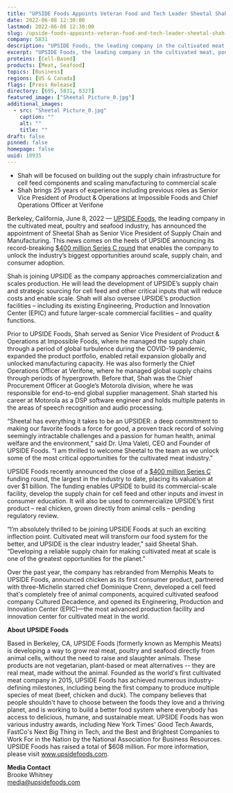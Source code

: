 ```yaml
---
title: "UPSIDE Foods Appoints Veteran Food and Tech Leader Sheetal Shah as Senior Vice President of Supply Chain & Manufacturing"
date: 2022-06-08 12:30:00
lastmod: 2022-06-08 12:30:00
slug: /upside-foods-appoints-veteran-food-and-tech-leader-sheetal-shah-senior-vice-president
company: 5831
description: "UPSIDE Foods, the leading company in the cultivated meat, poultry and seafood industry, has announced the appointment of Sheetal Shah as Senior Vice President of Supply Chain and Manufacturing. This news comes on the heels of UPSIDE announcing its record-breaking $400 million Series C round that enables the company to unlock the industry’s biggest opportunities around scale, supply chain, and consumer adoption."
excerpt: "UPSIDE Foods, the leading company in the cultivated meat, poultry and seafood industry, has announced the appointment of Sheetal Shah as Senior Vice President of Supply Chain and Manufacturing. This news comes on the heels of UPSIDE announcing its record-breaking $400 million Series C round that enables the company to unlock the industry’s biggest opportunities around scale, supply chain, and consumer adoption."
proteins: [Cell-Based]
products: [Meat, Seafood]
topics: [Business]
regions: [US & Canada]
flags: [Press Release]
directory: [695, 5831, 8327]
featured_image: ["Sheetal Picture_0.jpg"]
additional_images:
  - src: "Sheetal Picture_0.jpg"
    caption: ""
    alt: ""
    title: ""
draft: false
pinned: false
homepage: false
uuid: 10935
---
```

<ul>
<li>Shah will be focused on building out the supply chain infrastructure for cell feed components and scaling manufacturing to commercial scale</li>
<li>Shah brings 25 years of experience including previous roles as Senior Vice President of Product & Operations at Impossible Foods and Chief Operations Officer at Verifone</li>
</ul>
<p>Berkeley, California, June 8, 2022 — <a href="https://upsidefoods.com/">UPSIDE Foods</a>, the leading company in the cultivated meat, poultry and seafood industry, has announced the appointment of Sheetal Shah as Senior Vice President of Supply Chain and Manufacturing. This news comes on the heels of UPSIDE announcing its record-breaking <a href="https://www.prnewswire.com/news-releases/upside-foods-raises-a-400m-series-c-round-to-commercialize-cultivated-meat-at-scale-301529998.html">$400 million Series C round</a> that enables the company to unlock the industry’s biggest opportunities around scale, supply chain, and consumer adoption.</p>
<p>Shah is joining UPSIDE as the company approaches commercialization and scales production. He will lead the development of UPSIDE’s supply chain and strategic sourcing for cell feed and other critical inputs that will reduce costs and enable scale. Shah will also oversee UPSIDE’s production facilities – including its existing Engineering, Production and Innovation Center (EPIC) and future larger-scale commercial facilities – and quality functions.</p>
<p>Prior to UPSIDE Foods, Shah served as Senior Vice President of Product & Operations at Impossible Foods, where he managed the supply chain through a period of global turbulence during the COVID-19 pandemic, expanded the product portfolio, enabled retail expansion globally and unlocked manufacturing capacity. He was also formerly the Chief Operations Officer at Verifone, where he managed global supply chains through periods of hypergrowth. Before that, Shah was the Chief Procurement Officer at Google’s Motorola division, where he was responsible for end-to-end global supplier management. Shah started his career at Motorola as a DSP software engineer and holds multiple patents in the areas of speech recognition and audio processing. </p>
<p>“Sheetal has everything it takes to be an UPSIDER: a deep commitment to making our favorite foods a force for good, a proven track record of solving seemingly intractable challenges and a passion for human health, animal welfare and the environment,” said Dr. Uma Valeti, CEO and Founder of UPSIDE Foods. “I am thrilled to welcome Sheetal to the team as we unlock some of the most critical opportunities for the cultivated meat industry.”</p>
<p>UPSIDE Foods recently announced the close of a <a href="https://www.prnewswire.com/news-releases/upside-foods-raises-a-400m-series-c-round-to-commercialize-cultivated-meat-at-scale-301529998.html">$400 million Series C</a> funding round, the largest in the industry to date, placing its valuation at over $1 billion. The funding enables UPSIDE to build its commercial-scale facility, develop the supply chain for cell feed and other inputs and invest in consumer education. It will also be used to commercialize UPSIDE’s first product – real chicken, grown directly from animal cells – pending regulatory review.</p>
<p>“I’m absolutely thrilled to be joining UPSIDE Foods at such an exciting inflection point. Cultivated meat will transform our food system for the better, and UPSIDE is the clear industry leader,” said Sheetal Shah. “Developing a reliable supply chain for making cultivated meat at scale is one of the greatest opportunities for the planet.”</p>
<p>Over the past year, the company has rebranded from Memphis Meats to UPSIDE Foods, announced chicken as its first consumer product, partnered with three-Michelin starred chef Dominique Crenn, developed a cell feed that's completely free of animal components, acquired cultivated seafood company Cultured Decadence, and opened its Engineering, Production and Innovation Center (EPIC)—the most advanced production facility and innovation center for cultivated meat in the world.</p>
<p><strong>About UPSIDE Foods </strong></p>
<p>Based in Berkeley, CA, UPSIDE Foods (formerly known as Memphis Meats) is developing a way to grow real meat, poultry and seafood directly from animal cells, without the need to raise and slaughter animals. These products are not vegetarian, plant-based or meat alternatives -- they are real meat, made without the animal. Founded as the world's first cultivated meat company in 2015, UPSIDE Foods has achieved numerous industry-defining milestones, including being the first company to produce multiple species of meat (beef, chicken and duck). The company believes that people shouldn't have to choose between the foods they love and a thriving planet, and is working to build a better food system where everybody has access to delicious, humane, and sustainable meat. UPSIDE Foods has won various industry awards, including New York Times' Good Tech Awards, FastCo's Next Big Thing in Tech, and the Best and Brightest Companies to Work For in the Nation by the National Association for Business Resources. UPSIDE Foods has raised a total of $608 million. For more information, please visit <a href="http://www.upsidefoods.com">www.upsidefoods.com</a>.</p>
<p><strong>Media Contact</strong><br />
Brooke Whitney<br />
<a href="mailto:media@upsidefoods.com">media@upsidefoods.com</a></p>
